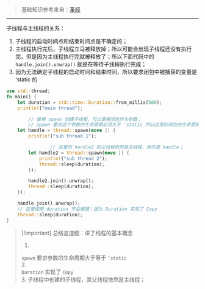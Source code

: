 > 基础知识参考来自：[圣经](https://course.rs/advance/concurrency-with-threads/intro.html)

---

子线程与主线程的关系：

1. 子线程的启动时间点和结束时间点是不确定的；
2. 主线程执行完后，子线程立马被释放掉；所以可能会出现子线程还没有执行完，但是因为主线程执行完就被释放了；所以下面代码中的 `handle.join().unwrap()` 就是在等待子线程执行完成；
3. 因为无法确定子线程的启动时间和结束时间，所以要求闭包中被捕获的变量是 ‘static 的

```rs
use std::thread;
fn main() {
    let duration = std::time::Duration::from_millis(500);
    println!("main thread");

		// 使用 spawn 创建子线程，可以使用闭包作为参数；
		// apawn 要求这个参数的生命周期必须大于 'static 所以这里的闭包的生命周期也要大于 'staic 然后 duration 的生命周期并没有这么久，所以必须使用 move 将 duration 移动进去，才能保证生命周期约定；
    let handle = thread::spawn(move || {
        println!("sub thread 1");

				// 这里的 handle2 的父线程依然是主线程，而不是 handle；
        let handle2 = thread::spawn(move || {
            println!("sub thread 2");
            thread::sleep(duration);
        });

        handle2.join().unwrap();
        thread::sleep(duration);
    });

    handle.join().unwrap();
    // 这里使用 duration 不会报错；因为 Duration 实现了 Copy
    thread::sleep(duration);
}
```

> [!important] 总结这道题：讲了线程的基本概念
> 
>   
>   
> 1.  
> `spawn` 要求参数的生命周期大于等于 `‘static`  
> 2.  
> `Duration` 实现了 `Copy`  
> 3. 子线程中创建的子线程，其父线程依然是主线程；
